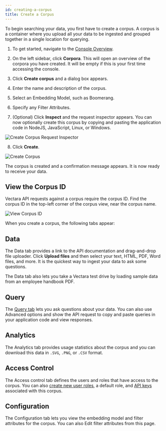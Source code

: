 ```yaml
---
id: creating-a-corpus
title: Create a Corpus
---
```


To begin searching your data, you first have to create a corpus. A corpus 
is a container where you upload all your data to be ingested and grouped 
together in a single location for querying.

1. To get started, navigate to the [Console Overview](https://console.vectara.com/overview).

2. On the left sidebar, click **Corpora**. This 
   will open an overview of the corpora you have created. It will be empty 
   if this is your first time accessing the console.

3. Click **Create corpus** and a dialog box appears.
4. Enter the name and description of the corpus.
5. Select an Embedding Model, such as Boomerang.
6. Specify any Filter Attributes.
7. (Optional) Click **Inspect** and the request inspector appears. You can now 
   optionally create this corpus by copying and pasting the application code 
   in NodeJS, JavaScript, Linux, or Windows.

  ![Create Corpus Request Inspector](/img/create_corpus_request_inspector.png)

8. Click **Create**.

  ![Create Corpus](/img/create_corpus.png)

The corpus is created and a confirmation message appears. It is now ready to 
receive your data.

## View the Corpus ID

Vectara API requests against a corpus require the corpus ID. Find the corpus 
ID in the top-left corner of the corpus view, near the corpus name.

![View Corpus ID](/img/view_corpus_id.png)

When you create a corpus, the following tabs appear:

## Data

The Data tab provides a link to the API documentation and drag-and-drop file 
uploader. Click **Upload files** and then select your text, HTML, PDF, Word 
files, and more. It is the quickest way to ingest your data to ask some 
questions.

The Data tab also lets you take a Vectara test drive by loading sample 
data from an employee handbook PDF. 

## Query

The [Query tab](/docs/console-ui/corpus-query-configuration) lets you ask questions about your data. You can also use 
Advanced options and show the API request to copy and paste queries in your 
application code and view responses.

## Analytics

The Analytics tab provides usage statistics about the corpus and you can 
download this data in `.SVG`, `.PNG`, or `.CSV` format.

## Access Control

The Access control tab defines the users and roles that have access to the 
corpus. You can also [create new user roles](/docs/learn/authentication/role-based-access-control), 
a default role, and [API keys](/docs/console-ui/api-access-overview) associated with this corpus.

## Configuration

The Configuration tab lets you view the embedding model and filter attributes 
for the corpus. You can also Edit filter attributes from this page.
